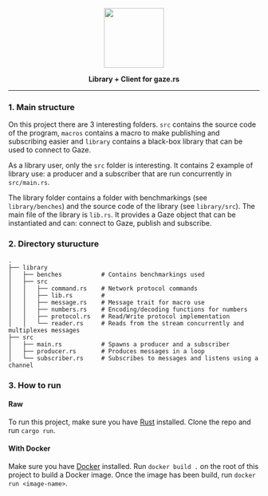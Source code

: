 <p align="center">
<img src="https://raw.githubusercontent.com/ivosequeros/gaze/master/docs/title.png" height="120"></p>
<p align="center"><b>Library + Client for gaze.rs</b></p>

---

### 1. Main structure

On this project there are 3 interesting folders. `src` contains the source code of the program, `macros` contains a macro to make publishing and subscribing easier and `library` contains a black-box library that can be used to connect to Gaze.

As a library user, only the `src` folder is interesting. It contains 2 example of library use: a producer and a subscriber that are run concurrently in `src/main.rs`.

The library folder contains a folder with benchmarkings (see `library/benches`) and the source code of the library (see `library/src`). The main file of the library is `lib.rs`. It provides a Gaze object that can be instantiated and can: connect to Gaze, publish and subscribe.

### 2. Directory sturucture

```
.
├── library
│   ├── benches           # Contains benchmarkings used
│   ├── src
│   │   ├── command.rs    # Network protocol commands
│   │   ├── lib.rs        # 
│   │   ├── message.rs    # Message trait for macro use
│   │   ├── numbers.rs    # Encoding/decoding functions for numbers
│   │   ├── protocol.rs   # Read/Write protocol implementation
│   │   └── reader.rs     # Reads from the stream concurrently and multiplexes messages
├── src
│   ├── main.rs           # Spawns a producer and a subscriber
│   ├── producer.rs       # Produces messages in a loop
│   └── subscriber.rs     # Subscribes to messages and listens using a channel
```

### 3. How to run
#### Raw
To run this project, make sure you have [Rust](https://rustup.rs/) installed. Clone the repo and run `cargo run`.

#### With Docker
Make sure you have [Docker](https://docs.docker.com/get-docker/) installed. Run `docker build .` on the root of this project to build a Docker image. Once the image has been build, run `docker run <image-name>`.
